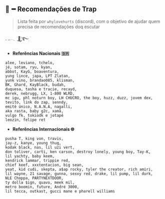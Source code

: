 ## 🎼╺╸Recomendações de Trap
> Lista feita por `whylovehurts` (discord), com o objetivo de ajudar quem precisa de recomendações doq escutar

. ..𓂃 ࣪ ִֶָ📝་༘࿐ִ ࣪

- __Referências Nacionais 🇧🇷__
```
alee, leviano, tchelo,
jé, sotam, ryu, kyan,
abbot, KayG, boaventura,
yung lince, japa, LPT Zlatan,
yunk vino, brandao085, klisman,
BK, Ghard, KayBlack, budah,
duquesa, tasha e tracie, recayd,
derek, nebrugg, LX, 1-800 WLRD,
mc igu, phl noturn boy, LH CHUCRO, the boy, huzz, duzz, jovem dex,
tevito, link do zap, senndy,
emitê único, N.A.N.A, nagalli,
aka rasta, baby g2c, xamã,
vulgo fk, tokiodk e jotapê
leozin, felipe ret
```

- __Referências Internacionais 🌐__
```
pusha T, king von, travis, 
jay-z, kanye, young thug, 
kodak black, nas, lil uzi vert, 
don toliver, carti, ken carson, destroy lonely, young boy, Tay-K, 
lil yachty, baby keem, 
kendrick lammar, trippie red, 
chief keef, xxxtentacion, big sean, 
yeat, kid cudi, skepta, a$ap rocky, tyler the creator, rich amiri, 
lil wayne, 21 savage, gunna, sexxy red, drake, lil pump, lil durk, 
NLE Choppa, PARTYNEXTDOOR, 
ty dolla $ign, quavo, meek mil, 
metro boomin, future, André 3000, 
lil tecca, outkast, gucci mane e pharell williams
```

